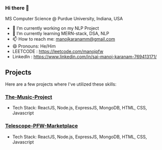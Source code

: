 ### Hi there 👋

MS Computer Science @ Purdue University, Indiana, USA

- 🔭 I’m currently working on my NLP Project
- 🌱 I’m currently learning MERN-stack, DSA, NLP
- 📫 How to reach me: manojkaranamm@gmail.com
- 😄 Pronouns: He/Him
- LEETCODE : https://leetcode.com/manojpfw
- LinkedIn : https://www.linkedin.com/in/sai-manoj-karanam-769413171/

  
## Projects
Here are a few projects where I've utilized these skills:

### [The-Music-Project]([link_to_project_1](https://github.com/manoj-karanam/The-Music-Project))
- Tech Stack: ReactJS, Node.js, ExpressJS, MongoDB, HTML, CSS, Javascript

### [Telescope-PFW-Marketplace]([link_to_project_2](https://github.com/manoj-karanam/Telescope-PFW-Marketplace))
- Tech Stack: ReactJS, Node.js, ExpressJS, MongoDB, HTML, CSS, Javascript

  <!--- 👯 I’m looking to collaborate on ...
- 🤔 I’m looking for help with ...
- 💬 Ask me about ...
- - ⚡ Fun fact:-->

